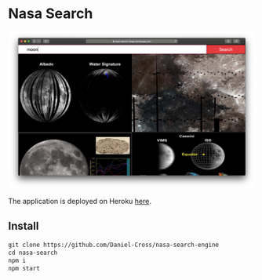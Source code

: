 # Nasa Search

![Screenshot](nasa.png)

The application is deployed on Heroku [here](https://nasa-search-image.herokuapp.com/).

## Install

```
git clone https://github.com/Daniel-Cross/nasa-search-engine
cd nasa-search
npm i
npm start
```
